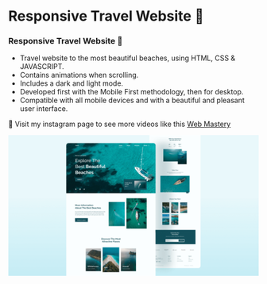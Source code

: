 # Responsive Travel Website 🌊

###  Responsive Travel Website 🌊

- Travel website to the most beautiful beaches, using HTML, CSS & JAVASCRIPT.
- Contains animations when scrolling.
- Includes a dark and light mode.
- Developed first with the Mobile First methodology, then for desktop.
- Compatible with all mobile devices and with a beautiful and pleasant user interface.

💙 Visit my instagram page to see more videos like this [Web Mastery](https://www.instagram.com/web_mastery03/)

![travel-website](/preview.png)
